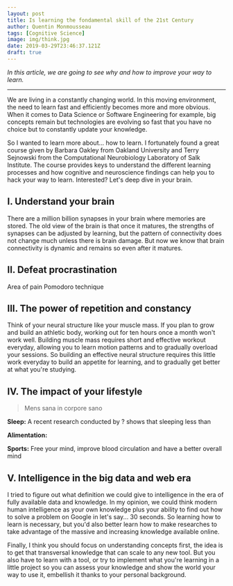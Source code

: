 ```yaml
---
layout: post
title: Is learning the fondamental skill of the 21st Century
author: Quentin Monmousseau
tags: [Cognitive Science]
image: img/think.jpg
date: 2019-03-29T23:46:37.121Z
draft: true
---
```


*In this article, we are going to see why and how to improve your way to learn.*

---

We are living in a constantly changing world. In this moving environment, the need to learn fast and efficiently becomes more and more obvious. When it comes to Data Science or Software Engineering for example, big concepts remain but technologies are evolving so fast that you have no choice but to constantly update your knowledge.

So I wanted to learn more about... how to learn. I fortunately found a great course given by Barbara Oakley from Oakland University and Terry Sejnowski from the Computational Neurobiology Laboratory of Salk Institute. The course provides keys to understand the different learning processes and how cognitive and neuroscience findings can help you to hack your way to learn. Interested? Let's deep dive in your brain.

## I. Understand your brain

There are a million billion synapses in your brain where memories are stored. The old view of the brain is that once it matures, the strengths of synapses can be adjusted by learning, but the pattern of connectivity does not change much unless there is brain damage. But now we know that brain connectivity is dynamic and remains so even after it matures.

## II. Defeat procrastination

Area of pain
Pomodoro technique


## III. The power of repetition and constancy

Think of your neural structure like your muscle mass. If you plan to grow and build an athletic body, working out for ten hours once a month won't work well. Building muscle mass requires short and effective workout everyday, allowing you to learn motion patterns and to gradually overload your sessions. So building an effective neural structure requires this little work everyday to build an appetite for learning, and to gradually get better at what you're studying.

## IV. The impact of your lifestyle

> Mens sana in corpore sano


**Sleep:**
A recent research conducted by   ?    shows that sleeping less than 

**Alimentation:**

**Sports:** Free your mind, improve blood circulation and have a better overall mind 


## V. Intelligence in the big data and web era

I tried to figure out what definition we could give to intelligence in the era of fully available data and knowledge.
In my opinion, we could think modern human intelligence as your own knowledge plus your ability to find out how to solve a problem on Google in let's say... 30 seconds. So learning how to learn is necessary, but you'd also better learn how to make researches to take advantage of the massive and increasing knowledge available online.

Finally, I think you should focus on understanding concepts first, the idea is to get that transversal knowledge that can scale to any new tool. But you also have to learn with a tool, or try to implement what you're learning in a little project so you can assess your knowledge and show the world your way to use it, embellish it thanks to your personal background.